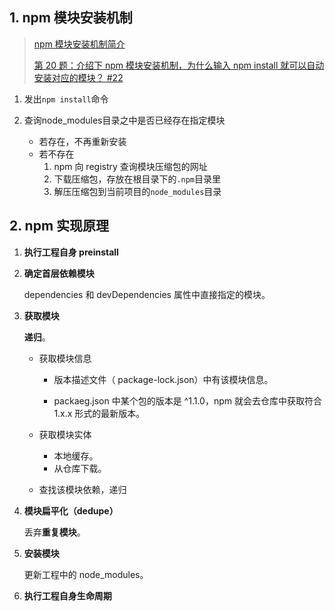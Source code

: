 ## 1. npm 模块安装机制

> [npm 模块安装机制简介](http://www.ruanyifeng.com/blog/2016/01/npm-install.html)
>
> [第 20 题：介绍下 npm 模块安装机制，为什么输入 npm install 就可以自动安装对应的模块？ #22](https://github.com/Advanced-Frontend/Daily-Interview-Question/issues/22)

1. 发出`npm install`命令

2. 查询node_modules目录之中是否已经存在指定模块
   * 若存在，不再重新安装
   * 若不存在
     1. npm 向 registry 查询模块压缩包的网址
     2. 下载压缩包，存放在根目录下的`.npm`目录里
     3. 解压压缩包到当前项目的`node_modules`目录

## 2.  npm 实现原理

1. **执行工程自身 preinstall**

2. **确定首层依赖模块**

    dependencies 和 devDependencies 属性中直接指定的模块。

3. **获取模块**

   **递归**。

   - 获取模块信息

     * 版本描述文件（ package-lock.json）中有该模块信息。

     * packaeg.json 中某个包的版本是 ^1.1.0，npm 就会去仓库中获取符合 1.x.x 形式的最新版本。

   - 获取模块实体

     * 本地缓存。
     * 从仓库下载。

   - 查找该模块依赖，递归

4. **模块扁平化（dedupe）**

   丢弃**重复模块**。

5. **安装模块**

   更新工程中的 node_modules。

6. **执行工程自身生命周期**